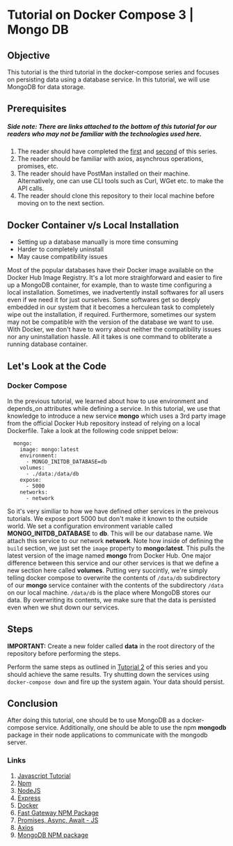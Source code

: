 # Tutorial on Docker Compose 3 | Mongo DB

## Objective
This tutorial is the third tutorial in the docker-compose series and focuses on persisting data using a database service. In this tutorial, we will use MongoDB for data storage.
## Prerequisites
##### Side note: There are links attached to the bottom of this tutorial for our readers who may not be familiar with the technologies used here.
1. The reader should have completed the [first](https://github.com/scalable-web-systems/docker-compose-node) and [second](https://github.com/scalable-web-systems/docker-compose-gateway) of this series. 
2. The reader should be familiar with axios, asynchrous operations, promises, etc.
3. The reader should have PostMan installed on their machine. Alternatively, one can use CLI tools such as Curl, WGet etc. to make the API calls.
4. The reader should clone this repository to their local machine before moving on to the next section.

## Docker Container v/s Local Installation

* Setting up a database manually is more time consuming
* Harder to completely uninstall
* May cause compatibility issues

Most of the popular databases have their Docker image available on the Docker Hub Image Registry. It's a lot more straighforward and easier to fire up a MongoDB container, for example, than to waste time configuring a local installation. Sometimes, we inadvertently install softwares for all users even if we need it for just ourselves. Some softwares get so deeply embedded in our system that it becomes a herculean task to completely wipe out the installation, if required. Furthermore, sometimes our system may not be compatible with the version of the database we want to use. With Docker, we don't have to worry about neither the compatibility issues nor any uninstallation hassle. All it takes is one command to obliterate a running database container.

## Let's Look at the Code

### Docker Compose
In the previous tutorial, we learned about how to use environment and depends_on attributes while defining a service. In this tutorial, we use that knowledge to introduce a new service **mongo** which uses a 3rd party image from the official Docker Hub repository instead of relying on a local Dockerfile. Take a look at the following code snippet below:

```
  mongo:
    image: mongo:latest
    environment:
      - MONGO_INITDB_DATABASE=db
    volumes:
      - ./data:/data/db
    expose:
      - 5000
    networks:
      - network
```

So it's very similiar to how we have defined other services in the preivous tutorials. We expose port 5000 but don't make it known to the outside world. We set a configuration environment variable called **MONGO_INITDB_DATABASE** to **db**. This will be our database name. We attach this service to our network **network**. Note how inside of defining the `build` section, we just set the `image` property to **mongo:latest**. This pulls the latest version of the image named **mongo** from Docker Hub. One major difference between this service and our other services is that we define a new section here called **volumes**. Putting very succintly, we're simply telling docker compose to overwrite the contents of `/data/db` subdirectory of our **mongo** service container with the contents of the subdirectory `/data` on our local machine. `/data/db` is the place where MongoDB stores our data. By overwriting its contents, we make sure that the data is persisted even when we shut down our services.

## Steps

**IMPORTANT:** Create a new folder called **data** in the root directory of the repository before performing the steps.

Perform the same steps as outlined in [Tutorial 2](https://github.com/scalable-web-systems/docker-compose-gateway) of this series and you should achieve the same results. Try shutting down the services using `docker-compose down` and fire up the system again. Your data should persist.

## Conclusion
After doing this tutorial, one should be to use MongoDB as a docker-compose service. Additionally, one should be able to use the npm **mongodb** package in their node applications to communicate with the mongodb server. 

### Links
1. [Javascript Tutorial](https://www.w3schools.com/js/)
2. [Npm](https://www.npmjs.com/)
3. [NodeJS](https://nodejs.org/en/docs/)
4. [Express](https://expressjs.com/en/starter/hello-world.html)
5. [Docker](https://docs.docker.com/get-started/)
6. [Fast Gateway NPM Package](https://www.npmjs.com/package/fast-gateway)
7. [Promises, Async, Await - JS](https://javascript.info/async)
8. [Axios](https://github.com/axios/axios)
9. [MongoDB NPM package](https://www.npmjs.com/package/mongodb)


